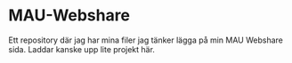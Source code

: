 # MAU-Webshare
Ett repository där jag har mina filer jag tänker lägga på min MAU Webshare sida.
Laddar kanske upp lite projekt här.
